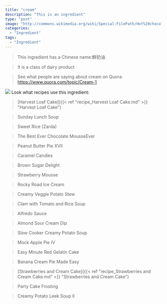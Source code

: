 ```yaml
---
title: "cream"
description: "This is an ingredient"
type: "post"
image: "http://commons.wikimedia.org/wiki/Special:FilePath/Hot%20chocolate%20mug%20with%20whipped%20cream.jpg"
categories: 
  - "Ingredient"
tags: 
  - "Ingredient"
---
```



>This ingredient has a Chinese name:鮮奶油

> It is a class of dairy product

> See what people are saying about cream on Quora:
https://www.quora.com/topic/Cream-1

![](../images/ingredient.jpg)
Look what recipes use this ingredient:

> [Harvest Loaf Cake]({{< ref "recipe_Harvest Loaf Cake.md" >}} "Harvest Loaf Cake")

> Sunday Lunch Soup

> Sweet Rice (Zarda)

> The Best Ever Chocolate MousseEver

> Peanut Butter Pie XVII

> Caramel Candies

> Brown Sugar Delight

> Strawberry Mousse

> Rocky Road Ice Cream

> Creamy Veggie Potato Stew

> Clam with Tomato and Rice Soup

> Alfredo Sauce

> Almond Sour Cream Dip

> Slow Cooker Creamy Potato Soup

> Mock Apple Pie IV

> Easy Minute Red Gelatin Cake

> Banana Cream Pie Made Easy

> [Strawberries and Cream Cake]({{< ref "recipe_Strawberries and Cream Cake.md" >}} "Strawberries and Cream Cake")

> Party Cake Frosting

> Creamy Potato Leek Soup II

